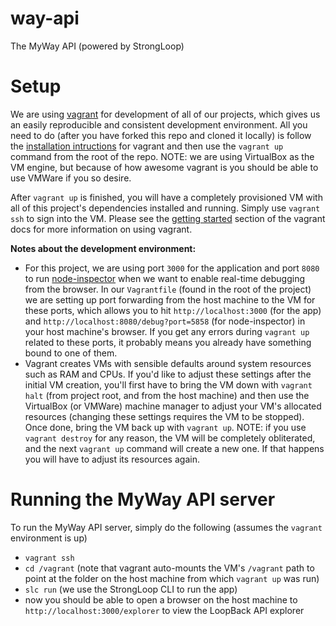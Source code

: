 way-api
=======

The MyWay API (powered by StrongLoop)

Setup
=======

We are using [vagrant](http://vagrantup.com) for development of all of our projects, which gives us an easily reproducible and consistent development environment. All you need to do (after you have forked this repo and cloned it locally) is follow the [installation intructions](http://docs.vagrantup.com/v2/installation/) for vagrant and then use the `vagrant up` command from the root of the repo. NOTE: we are using VirtualBox as the VM engine, but because of how awesome vagrant is you should be able to use VMWare if you so desire.

After `vagrant up` is finished, you will have a completely provisioned VM with all of this project's dependencies installed and running. Simply use `vagrant ssh` to sign into the VM. Please see the [getting started](http://docs.vagrantup.com/v2/getting-started/index.html) section of the vagrant docs for more information on using vagrant.

**Notes about the development environment:**

 - For this project, we are using port `3000` for the application and port `8080` to run [node-inspector](https://github.com/node-inspector/node-inspector) when we want to enable real-time debugging from the browser. In our `Vagrantfile` (found in the root of the project) we are setting up port forwarding from the host machine to the VM for these ports, which allows you to hit `http://localhost:3000` (for the app) and `http://localhost:8080/debug?port=5858` (for node-inspector) in your host machine's browser. If you get any errors during `vagrant up` related to these ports, it probably means you already have something bound to one of them. 
 - Vagrant creates VMs with sensible defaults around system resources such as RAM and CPUs. If you'd like to adjust these settings after the initial VM creation, you'll first have to bring the VM down with `vagrant halt` (from project root, and from the host machine) and then use the VirtualBox (or VMWare) machine manager to adjust your VM's allocated resources (changing these settings requires the VM to be stopped). Once done, bring the VM back up with `vagrant up`. NOTE: if you use `vagrant destroy` for any reason, the VM will be completely obliterated, and the next `vagrant up` command will create a new one. If that happens you will have to adjust its resources again.
  
Running the MyWay API server
=======

To run the MyWay API server, simply do the following (assumes the `vagrant` environment is up)

 - `vagrant ssh`
 - `cd /vagrant` (note that vagrant auto-mounts the VM's `/vagrant` path to point at the folder on the host machine from which `vagrant up` was run)
 - `slc run` (we use the StrongLoop CLI to run the app)
 - now you should be able to open a browser on the host machine to `http://localhost:3000/explorer` to view the LoopBack API explorer
 
 
